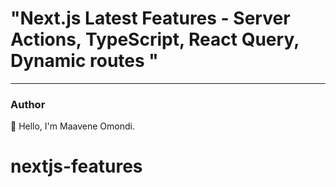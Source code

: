 # "Next.js Latest Features - Server Actions, TypeScript, React Query, Dynamic routes "

---

### Author

👋 Hello, I'm Maavene Omondi.
# nextjs-features
